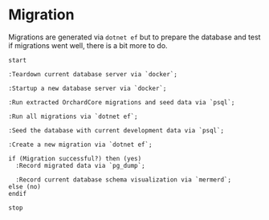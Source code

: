 # Migration

Migrations are generated via `dotnet ef` but to prepare the database and test if
migrations went well, there is a bit more to do.

```plantuml
start

:Teardown current database server via `docker`;

:Startup a new database server via `docker`;

:Run extracted OrchardCore migrations and seed data via `psql`;

:Run all migrations via `dotnet ef`;

:Seed the database with current development data via `psql`;

:Create a new migration via `dotnet ef`;

if (Migration successful?) then (yes)
  :Record migrated data via `pg_dump`;

  :Record current database schema visualization via `mermerd`;
else (no)
endif

stop
```
